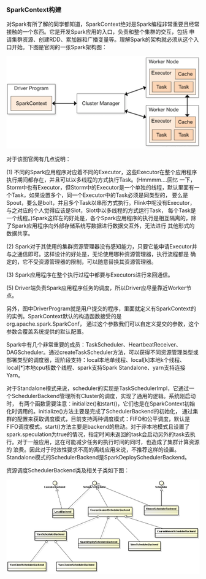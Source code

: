 ### SparkContext构建

对Spark有所了解的同学都知道，SparkContext绝对是Spark编程非常重要且经常接触的一个东西。它是开发Spark应用的入口，负责和整个集群的交互，包括
申请集群资源、创建RDD、累加器和广播变量等。理解Spark的架构就必须从这个入口开始。下图是官网的一张Spark架构图：

![Spark架构图](../image/spark.png "Spark架构图")

对于该图官网有几点说明：

  (1) 不同的Spark应用程序对应着不同的Executor，这些Executor在整个应用程序执行期间都存在，并且可以以多线程的方式执行Task。(Hmmmm....回忆
一下，Storm中也有Executor，但Storm中的Executor是一个单独的线程，默认里面有一个Task，如果设置多个，同一个Executor中的Task必须是同类型的，
要么是Spout，要么是bolt，并且多个Task以串形方式执行。Flink中呢没有Executor，与之对应的个人觉得应该是Slot，Slot中以多线程的方式运行Task，
每个Task是一个线程。)Spark这样左的好处是，各个Spark应用程序的执行是相互隔离的，除了Spark应用程序向外部存储系统写数据进行数据交互外，无法进行
其他形式的数据共享。

  (2) Spark对于其使用的集群资源管理器没有感知能力，只要它能申请Executor并与之通信即可。这样设计的好处是，无论使用哪种资源管理器，执行流程都是
确定的，它不受资源管理器的限制，可以随意替换其资源管理器。

  (3) Spark应用程序在整个执行过程中都要与Executors进行来回通信。

  (5) Driver端负责Spark应用程序任务的调度，所以Driver应尽量靠近Worker节点。

  另外，图中DriverProgram就是用户提交的程序，里面就定义有SparkContext的的实例。SparkContext默认的构造函数接受的是org.apache.spark.SparkConf，
通过这个参数我们可以自定义提交的参数，这个参数会覆盖系统提供的默认配置。

Spark中有几个非常重要的成员：TaskScheduler、HeartbeatReceiver、DAGScheduler。通过createTaskScheduler方法，可以获得不同资源管理类型或
部署类型的调度器，现阶段支持：local本地单线程、local[k]本地k个线程、local[*]本地cpu核数个线程、spark支持Spark Standalone、yarn支持连接Yarn。

  对于Standalone模式来说，scheduler的实现是TaskSchedulerImpl，它通过一个SchedulerBackend管理所有Cluster的调度，实现了通用的逻辑。系统刚启动时，
有两个函数需要注意：initialize()和start()，它们也是在SparkContext初始化时调用的。initialize()方法主要是完成了SchedulerBackend的初始化，
通过集群的配置来获取调度模式，目前支持两种调度模式：FIFO和公平调度，默认是FIFO调度模式。start()方法主要是backend的启动。对于非本地模式且设置了
spark.speculation为true的情况，指定时间未返回的task会启动另外的task去执行。对于一般应用，这在可能减少任务的执行时间的同时，也造成了集群计算资源的
浪费。因此对于时效性要求不高的离线应用来说，不推荐这样的设置。Standalone模式的SchedulerBackend是SparkDeploySchedulerBackend。

资源调度SchedulerBackend类及相关子类如下图：

![SchedulerBackend类图](../image/schedulerbackend.png "SchedulerBackend类图")